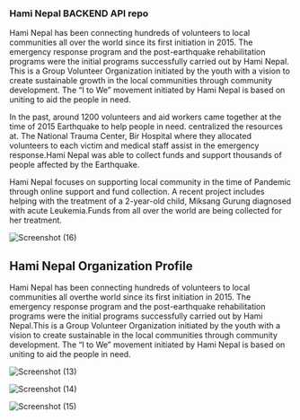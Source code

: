 ### Hami Nepal BACKEND API repo

Hami Nepal has been connecting hundreds of volunteers to local communities all over the world since its first initiation in 2015. The emergency response program and the post-earthquake rehabilitation programs were the initial programs successfully carried out by Hami Nepal. This is a Group Volunteer Organization initiated by the youth with a vision to create sustainable growth in the local communities through community development. The “I to We” movement initiated by Hami Nepal is based on uniting to aid the people in need.

In the past, around 1200 volunteers and aid workers came together at the time of 2015 Earthquake to help people in need. centralized the resources at. The National Trauma Center, Bir Hospital where they allocated volunteers to each victim and medical staff assist in the emergency response.Hami Nepal was able to collect funds and support thousands of people affected by the Earthquake.

Hami Nepal focuses on supporting local community in the time of Pandemic through online support and fund collection. A recent project includes helping with the treatment of a 2-year-old child, Miksang Gurung diagnosed with acute Leukemia.Funds from all over the world are being collected for her treatment.

![Screenshot (16)](https://user-images.githubusercontent.com/61246422/141255606-dcce63ee-78e1-4056-9a93-330a07aa24fa.png)


## Hami Nepal Organization Profile

Hami Nepal has been connecting hundreds of volunteers to local communities all overthe world since its first initiation in 2015. The emergency response program and the post-earthquake rehabilitation programs were the initial programs successfully carried out by Hami Nepal.This is a Group Volunteer Organization initiated by the youth with a vision to create sustainable in the local communities through community development. The “I to We” movement initiated by Hami Nepal is based on uniting to aid the people in need.

![Screenshot (13)](https://user-images.githubusercontent.com/61246422/141255667-9e43987f-c5dd-4c64-bf04-defff629dfe3.png)

![Screenshot (14)](https://user-images.githubusercontent.com/61246422/141255680-e4d51ae7-04cb-4d93-8dca-0b55d4e2563d.png)

![Screenshot (15)](https://user-images.githubusercontent.com/61246422/141255702-a580846a-61d7-428f-b28e-819551f8f8bb.png)
